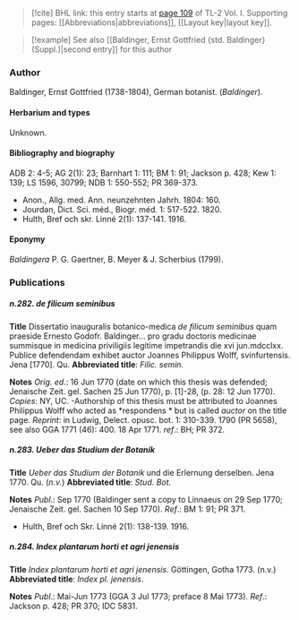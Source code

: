 > [!cite] BHL link: this entry starts at [page 109](https://www.biodiversitylibrary.org/item/103414#page/157/mode/1up) of TL-2 Vol. I.
> Supporting pages: [[Abbreviations|abbreviations]], [[Layout key|layout key]].

> [!example] See also [[Baldinger, Ernst Gottfried {std. Baldinger} (Suppl.)|second entry]] for this author

### Author

Baldinger, Ernst Gottfried (1738-1804), German botanist. (*Baldinger*).

#### Herbarium and types

Unknown.

#### Bibliography and biography

ADB 2: 4-5; AG 2(1): 23; Barnhart 1: 111; BM 1: 91; Jackson p. 428; Kew 1: 139; LS 1596, 30799; NDB 1: 550-552; PR 369-373.
- Anon., Allg. med. Ann. neunzehnten Jahrh. 1804: 160.
- Jourdan, Dict. Sci. méd., Biogr. méd. 1: 517-522. 1820.
- Hulth, Bref och skr. Linné 2(1): 137-141. 1916.

#### Eponymy

*Baldingera* P. G. Gaertner, B. Meyer & J. Scherbius (1799).

### Publications

##### n.282. de filicum seminibus

**Title**
Dissertatio inauguralis botanico-medica *de filicum seminibus* quam praeside Ernesto Godofr. Baldinger... pro gradu doctoris medicinae summisque in medicina priviligiis legitime impetrandis die xvi jun.mdcclxx. Publice defendendam exhibet auctor Joannes Philippus Wolff, svinfurtensis. Jena \[1770\]. Qu.
**Abbreviated title**: *Filic. semin.*

**Notes**
*Orig. ed*.: 16 Jun 1770 (date on which this thesis was defended; Jenaische Zeit. gel. Sachen 25 Jun 1770), p. \[1\]-28, (p. 28: 12 Jun 1770). *Copies*: NY, UC. -Authorship of this thesis must be attributed to Joannes Philippus Wolff who acted as *respondens * but is called *auctor* on the title page.
*Reprint*: in Ludwig, Delect. opusc. bot. 1: 310-339. 1790 (PR 5658), see also GGA 1771 (46): 400. 18 Apr 1771.
*ref*.: BH; PR 372.

##### n.283. Ueber das Studium der Botanik

**Title**
*Ueber das Studium der Botanik* und die Erlernung derselben. Jena 1770. Qu. (*n.v.*)
**Abbreviated title**: *Stud. Bot.*

**Notes**
*Publ*.: Sep 1770 (Baldinger sent a copy to Linnaeus on 29 Sep 1770; Jenaische Zeit. gel. Sachen 10 Sep 1770).
*Ref*.: BM 1: 91; PR 371.
- Hulth, Bref och Skr. Linné 2(1): 138-139. 1916.

##### n.284. Index plantarum horti et agri jenensis

**Title**
*Index plantarum horti et agri jenensis*. Göttingen, Gotha 1773. (n.v.)
**Abbreviated title**: *Index pl. jenensis*.

**Notes**
*Publ*.: Mai-Jun 1773 (GGA 3 Jul 1773; preface 8 Mai 1773).
*Ref*.: Jackson p. 428; PR 370; IDC 5831.

